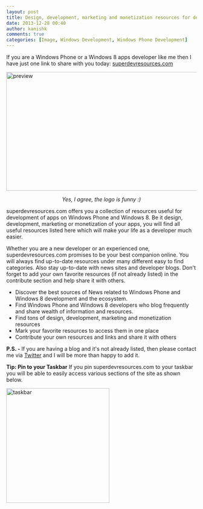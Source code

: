 ```yaml
---
layout: post
title: Design, development, marketing and monetization resources for developers
date: 2013-12-28 00:40
author: kanishk
comments: true
categories: [Image, Windows Development, Windows Phone Development]
---
```

If you are a Windows Phone or a Windows 8 apps developer like me then I have just one link to share with you today: <a title="SuperDevResources for Windows Phone &amp; Windows 8 developers" href="http://superdevresources.com/" target="_blank">superdevresources.com</a>

<a title="SuperDevResources for Windows Phone &amp; Windows 8 developers" href="http://superdevresources.com/" target="_blank"><img class="aligncenter size-full wp-image-320" alt="preview" src="http://kanishkkunal.in/wp-content/uploads/sites/2/2013/12/preview.png" width="600" height="315" /></a>

<p style="text-align: center;"><em>Yes, I agree, the logo is funny :)</em></p>

superdevresources.com offers you a collection of resources useful for development of apps on Windows Phone and Windows 8. Be it design, development, marketing or monetization of your apps, you will find all useful resources listed here which will make your life as a developer much easier.

Whether you are a new developer or an experienced one, superdevresources.com promises to be your best companion online. You will always find up-to-date resources under many different easy to find categories. Also stay up-to-date with news sites and developer blogs. Don't forget to add your own favorite resources (if not already listed) in the contribute section and help share it with others.
<ul>
	<li>Discover the best sources of News related to Windows Phone and Windows 8 development and the ecosystem.</li>
	<li>Find Windows Phone and Windows 8 developers who blog frequently and share wealth of information and resources.</li>
	<li>Find tons of design, development, marketing and monetization resources</li>
	<li>Mark your favorite resources to access them in one place</li>
	<li>Contribute your own resources and links and share it with others</li>
</ul>
<strong>P.S. - </strong>If you are having a blog and it's not already listed, then please contact me via <a href="http://twitter.com/kanishkkunal" target="_blank">Twitter</a> and I will be more than happy to add it.

<strong>Tip: Pin to your Taskbar</strong>
If you pin superdevresources.com to your taskbar you will be able to easily access various sections of the site as shown below.

<a href="http://kanishkkunal.in/wp-content/uploads/sites/2/2013/12/taskbar.png"><img class="alignleft size-full wp-image-334" alt="taskbar" src="http://kanishkkunal.in/wp-content/uploads/sites/2/2013/12/taskbar.png" width="273" height="304" />
</a>
